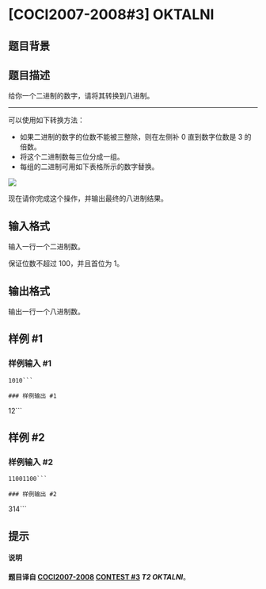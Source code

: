 # [COCI2007-2008#3] OKTALNI

## 题目背景



## 题目描述

给你一个二进制的数字，请将其转换到八进制。

---

可以使用如下转换方法：

- 如果二进制的数字的位数不能被三整除，则在左侧补 $0$ 直到数字位数是 $3$ 的倍数。
- 将这个二进制数每三位分成一组。
- 每组的二进制可用如下表格所示的数字替换。

![](https://cdn.luogu.com.cn/upload/image_hosting/tcwf1oqm.png)

现在请你完成这个操作，并输出最终的八进制结果。

## 输入格式

输入一行一个二进制数。

保证位数不超过 $100$，并且首位为 $1$。

## 输出格式

输出一行一个八进制数。

## 样例 #1

### 样例输入 #1
```
1010```

### 样例输出 #1

```
12```

## 样例 #2

### 样例输入 #2
```
11001100```

### 样例输出 #2

```
314```

## 提示

#### 说明

**题目译自 [COCI2007-2008](https://hsin.hr/coci/archive/2007_2008/) [CONTEST #3](https://hsin.hr/coci/archive/2007_2008/contest3_tasks.pdf) *T2 OKTALNI***。
